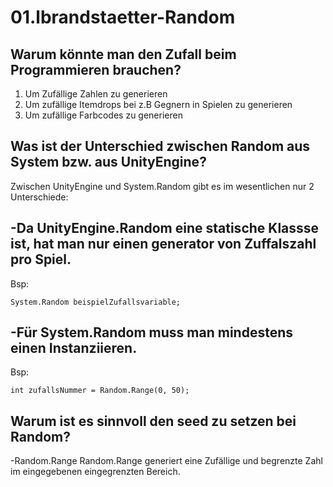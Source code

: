 # 01.lbrandstaetter-Random

## Warum könnte man den Zufall beim Programmieren brauchen?

1. Um Zufällige Zahlen zu generieren
2. Um zufällige Itemdrops bei z.B Gegnern in Spielen zu generieren
3. Um zufällige Farbcodes zu generieren


## Was ist der Unterschied zwischen Random aus System bzw. aus UnityEngine?

Zwischen UnityEngine und System.Random gibt es im wesentlichen nur 2 Unterschiede: 

## -Da UnityEngine.Random eine statische Klassse ist, hat man nur einen generator von Zuffalszahl pro Spiel. 

Bsp:

    System.Random beispielZufallsvariable;

## -Für System.Random muss man mindestens einen Instanziieren.

Bsp:

    int zufallsNummer = Random.Range(0, 50);


## Warum ist es sinnvoll den seed zu setzen bei Random?

-Random.Range Random.Range generiert eine Zufällige und begrenzte Zahl im eingegebenen eingegrenzten Bereich.
